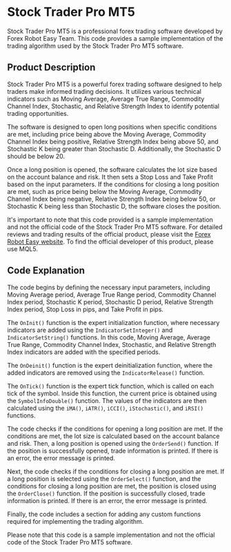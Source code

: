 # Stock Trader Pro MT5

Stock Trader Pro MT5 is a professional forex trading software developed by Forex Robot Easy Team. This code provides a sample implementation of the trading algorithm used by the Stock Trader Pro MT5 software.

## Product Description
Stock Trader Pro MT5 is a powerful forex trading software designed to help traders make informed trading decisions. It utilizes various technical indicators such as Moving Average, Average True Range, Commodity Channel Index, Stochastic, and Relative Strength Index to identify potential trading opportunities.

The software is designed to open long positions when specific conditions are met, including price being above the Moving Average, Commodity Channel Index being positive, Relative Strength Index being above 50, and Stochastic K being greater than Stochastic D. Additionally, the Stochastic D should be below 20.

Once a long position is opened, the software calculates the lot size based on the account balance and risk. It then sets a Stop Loss and Take Profit based on the input parameters. If the conditions for closing a long position are met, such as price being below the Moving Average, Commodity Channel Index being negative, Relative Strength Index being below 50, or Stochastic K being less than Stochastic D, the software closes the position.

It's important to note that this code provided is a sample implementation and not the official code of the Stock Trader Pro MT5 software. For detailed reviews and trading results of the official product, please visit the [Forex Robot Easy website](https://forexroboteasy.com/forex-robot-review/stock-trader-pro-mt5-review-of-a-professional-forex-trading-software/). To find the official developer of this product, please use MQL5.

## Code Explanation
The code begins by defining the necessary input parameters, including Moving Average period, Average True Range period, Commodity Channel Index period, Stochastic K period, Stochastic D period, Relative Strength Index period, Stop Loss in pips, and Take Profit in pips.

The `OnInit()` function is the expert initialization function, where necessary indicators are added using the `IndicatorSetInteger()` and `IndicatorSetString()` functions. In this code, Moving Average, Average True Range, Commodity Channel Index, Stochastic, and Relative Strength Index indicators are added with the specified periods.

The `OnDeinit()` function is the expert deinitialization function, where the added indicators are removed using the `IndicatorRelease()` function.

The `OnTick()` function is the expert tick function, which is called on each tick of the symbol. Inside this function, the current price is obtained using the `SymbolInfoDouble()` function. The values of the indicators are then calculated using the `iMA()`, `iATR()`, `iCCI()`, `iStochastic()`, and `iRSI()` functions.

The code checks if the conditions for opening a long position are met. If the conditions are met, the lot size is calculated based on the account balance and risk. Then, a long position is opened using the `OrderSend()` function. If the position is successfully opened, trade information is printed. If there is an error, the error message is printed.

Next, the code checks if the conditions for closing a long position are met. If a long position is selected using the `OrderSelect()` function, and the conditions for closing a long position are met, the position is closed using the `OrderClose()` function. If the position is successfully closed, trade information is printed. If there is an error, the error message is printed.

Finally, the code includes a section for adding any custom functions required for implementing the trading algorithm.

Please note that this code is a sample implementation and not the official code of the Stock Trader Pro MT5 software.

